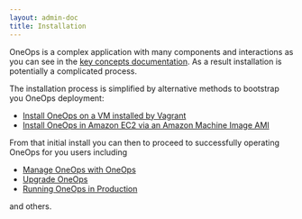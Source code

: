 ```yaml
---
layout: admin-doc
title: Installation
---
```


OneOps is a complex application with many components and interactions as you can see in the
[key concepts documentation](../general/key-concepts.html). As a result installation is potentially a complicated
process.

The installation process is simplified by alternative methods to bootstrap you OneOps deployment: 

- [Install OneOps on a VM installed by Vagrant](./install-with-vagrant.html)
- [Install OneOps in Amazon EC2 via an Amazon Machine Image AMI](./install-with-ami.html)

From that initial install you can then to proceed to successfully operating OneOps for you users including

- [Manage OneOps with OneOps](../operate/oneops-manages-oneops.html)
- [Upgrade OneOps](../operate/upgrading-one-ops.html)
- [Running OneOps in Production](../operate/running-oneops-in-production.html)

and others.

